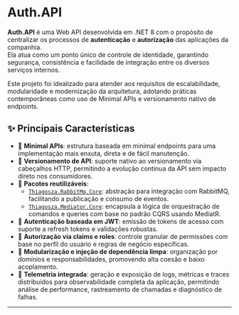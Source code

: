 # Auth.API

**Auth.API** é uma Web API desenvolvida em .NET 8 com o propósito de centralizar os processos de **autenticação** e **autorização** das aplicações da companhia.  
Ela atua como um ponto único de controle de identidade, garantindo segurança, consistência e facilidade de integração entre os diversos serviços internos.

Este projeto foi idealizado para atender aos requisitos de escalabilidade, modularidade e modernização da arquitetura, adotando práticas contemporâneas como uso de Minimal APIs e versionamento nativo de endpoints.

## ✨ Principais Características

- 🔹 **Minimal APIs**: estrutura baseada em minimal endpoints para uma implementação mais enxuta, direta e de fácil manutenção.
- 🔹 **Versionamento de API**: suporte nativo ao versionamento via cabeçalhos HTTP, permitindo a evolução contínua da API sem impacto direto nos consumidores.
- 🔹 **Pacotes reutilizáveis**:
  - [`Thiagosza.RabbitMq.Core`](https://www.nuget.org/packages/Thiagosza.RabbitMq.Core): abstração para integração com RabbitMQ, facilitando a publicação e consumo de eventos.
  - [`Thiagosza.Mediator.Core`](https://www.nuget.org/packages/Thiagosza.Mediator.Core): encapsula a lógica de orquestração de comandos e queries com base no padrão CQRS usando MediatR.
- 🔹 **Autenticação baseada em JWT**: emissão de tokens de acesso com suporte a refresh tokens e validações robustas.
- 🔹 **Autorização via claims e roles**: controle granular de permissões com base no perfil do usuário e regras de negócio específicas.
- 🔹 **Modularização e injeção de dependência limpa**: organização por domínios e responsabilidades, promovendo alta coesão e baixo acoplamento.
- 🔹 **Telemetria integrada**: geração e exposição de logs, métricas e traces distribuídos para observabilidade completa da aplicação, permitindo análise de performance, rastreamento de chamadas e diagnóstico de falhas.

---
